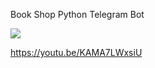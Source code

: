 Book Shop Python Telegram Bot

<img src="https://pics.khabaroff.com/2020-02-10_22-44-41-opgiy.png">

https://youtu.be/KAMA7LWxsiU
